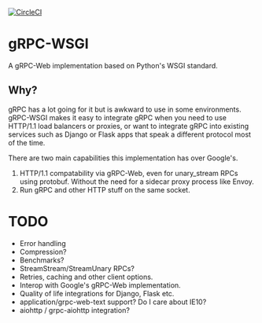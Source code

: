 [![CircleCI](https://circleci.com/gh/public/grpcWSGI.svg?style=svg)](https://circleci.com/gh/public/grpcWSGI)

# gRPC-WSGI

A gRPC-Web implementation based on Python's WSGI standard.

## Why?

gRPC has a lot going for it but is awkward to use in some environments. gRPC-WSGI makes it easy to integrate gRPC when you need to use HTTP/1.1 load balancers or proxies, or want to integrate gRPC into existing services such as Django or Flask apps that speak a different protocol most of the time.

There are two main capabilities this implementation has over Google's.

 1. HTTP/1.1 compatability via gRPC-Web, even for unary_stream RPCs using protobuf. Without the need for a sidecar proxy process like Envoy.
 2. Run gRPC and other HTTP stuff on the same socket.

# TODO

 * Error handling
 * Compression?
 * Benchmarks?
 * StreamStream/StreamUnary RPCs?
 * Retries, caching and other client options.
 * Interop with Google's gRPC-Web implementation.
 * Quality of life integrations for Django, Flask etc.
 * application/grpc-web-text support? Do I care about IE10?
 * aiohttp / grpc-aiohttp integration?
